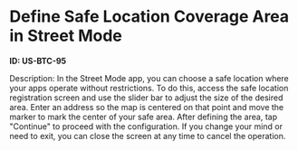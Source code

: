 # Define Safe Location Coverage Area in Street Mode

**ID: US-BTC-95**

Description: In the Street Mode app, you can choose a safe location where your apps operate without restrictions. To do this, access the safe location registration screen and use the slider bar to adjust the size of the desired area. Enter an address so the map is centered on that point and move the marker to mark the center of your safe area. After defining the area, tap "Continue" to proceed with the configuration. If you change your mind or need to exit, you can close the screen at any time to cancel the operation.